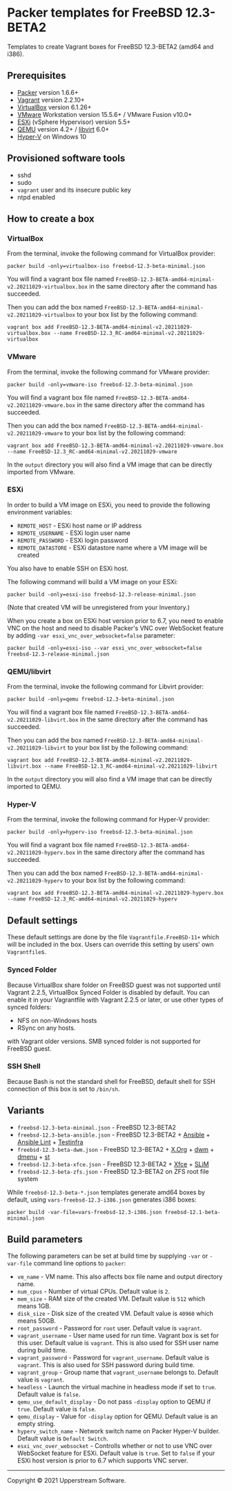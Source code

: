 # Packer templates for FreeBSD 12.3-BETA2

Templates to create Vagrant boxes for FreeBSD 12.3-BETA2 (amd64 and
i386).

## Prerequisites

* [Packer][] version 1.6.6+
* [Vagrant][] version 2.2.10+
* [VirtualBox][] version 6.1.26+
* [VMware][] Workstation version 15.5.6+ / VMware Fusion v10.0+
* [ESXi][] (vSphere Hypervisor) version 5.5+
* [QEMU][] version 4.2+ / [libvirt][] 6.0+
* [Hyper-V][] on Windows 10

[ESXi]: http://www.vmware.com/products/vsphere-hypervisor
    "Free VMware vSphere Hypervisor, Free Virtualization (ESXi)"
[Hyper-V]: https://docs.microsoft.com/en-us/virtualization/hyper-v-on-windows/about/
    "Introduction to Hyper-V on Windows 10 | Microsoft Docs"
[libvirt]: https://libvirt.org/ "libvirt: The virtualization API"
[Packer]: https://www.packer.io/ "Packer by HashiCorp"
[QEMU]: https://www.qemu.org/ "QEMU"
[Vagrant]: https://www.vagrantup.com/ "Vagrant"
[VirtualBox]: https://www.virtualbox.org/ "Oracle VM VirtualBox"
[VMware]: http://www.vmware.com/
    "VMware Virtualization for Desktop &amp; Server, Application,
    Public &amp; Hybrid Clouds"

## Provisioned software tools

* sshd
* sudo
* `vagrant` user and its insecure public key
* ntpd enabled

## How to create a box

### VirtualBox

From the terminal, invoke the following command for VirtualBox provider:

    packer build -only=virtualbox-iso freebsd-12.3-beta-minimal.json

You will find a vagrant box file named `FreeBSD-12.3-BETA-amd64-minimal-v2.20211029-virtualbox.box`
in the same directory after the command has succeeded.

Then you can add the box named `FreeBSD-12.3-BETA-amd64-minimal-v2.20211029-virtualbox`
to your box list by the following command:

    vagrant box add FreeBSD-12.3-BETA-amd64-minimal-v2.20211029-virtualbox.box --name FreeBSD-12.3_RC-amd64-minimal-v2.20211029-virtualbox

### VMware

From the terminal, invoke the following command for VMware provider:

    packer build -only=vmware-iso freebsd-12.3-beta-minimal.json

You will find a vagrant box file named `FreeBSD-12.3-BETA-amd64-v2.20211029-vmware.box`
in the same directory after the command has succeeded.

Then you can add the box named `FreeBSD-12.3-BETA-amd64-minimal-v2.20211029-vmware`
to your box list by the following command:

    vagrant box add FreeBSD-12.3-BETA-amd64-minimal-v2.20211029-vmware.box --name FreeBSD-12.3_RC-amd64-minimal-v2.20211029-vmware

In the `output` directory you will also find a VM image that can be
directly imported from VMware.

### ESXi

In order to build a VM image on ESXi, you need to provide the following
environment variables:

* `REMOTE_HOST` - ESXi host name or IP address
* `REMOTE_USERNAME` - ESXi login user name
* `REMOTE_PASSWORD` - ESXi login password
* `REMOTE_DATASTORE` - ESXi datastore name where a VM image will be
   created

You also have to enable SSH on ESXi host.

The following command will build a VM image on your ESXi:

    packer build -only=esxi-iso freebsd-12.3-release-minimal.json

(Note that created VM will be unregistered from your Inventory.)

When you create a box on ESXi host version prior to 6.7, you need to
enable VNC on the host and need to disable Packer's VNC over WebSocket
feature by adding `-var esxi_vnc_over_websocket=false` parameter:

    packer build -only=esxi-iso --var esxi_vnc_over_websocket=false freebsd-12.3-release-minimal.json

### QEMU/libvirt

From the terminal, invoke the following command for Libvirt provider:

    packer build -only=qemu freebsd-12.3-beta-minimal.json

You will find a vagrant box file named `FreeBSD-12.3-BETA-amd64-v2.20211029-libvirt.box`
in the same directory after the command has succeeded.

Then you can add the box named `FreeBSD-12.3-BETA-amd64-minimal-v2.20211029-libvirt`
to your box list by the following command:

    vagrant box add FreeBSD-12.3-BETA-amd64-minimal-v2.20211029-libvirt.box --name FreeBSD-12.3_RC-amd64-minimal-v2.20211029-libvirt

In the `output` directory you will also find a VM image that can be
directly imported to QEMU.

### Hyper-V

From the terminal, invoke the following command for Hyper-V provider:

    packer build -only=hyperv-iso freebsd-12.3-beta-minimal.json

You will find a vagrant box file named `FreeBSD-12.3-BETA-amd64-v2.20211029-hyperv.box`
in the same directory after the command has succeeded.

Then you can add the box named `FreeBSD-12.3-BETA-amd64-minimal-v2.20211029-hyperv`
to your box list by the following command:

    vagrant box add FreeBSD-12.3-BETA-amd64-minimal-v2.20211029-hyperv.box --name FreeBSD-12.3_RC-amd64-minimal-v2.20211029-hyperv

## Default settings

These default settings are done by the file `Vagrantfile.FreeBSD-11+`
which will be included in the box.  Users can override this setting by
users' own `Vagrantfile`s.

### Synced Folder

Because VirtualBox share folder on FreeBSD guest was not supported
until Vagrant 2.2.5, VirtualBox Synced Folder is disabled by default.
You can enable it in your Vagrantfile with Vagrant 2.2.5 or later, or
use other types of synced folders:

* NFS on non-Windows hosts
* RSync on any hosts.

with Vagrant older versions.  SMB synced folder is not supported for
FreeBSD guest.

### SSH Shell

Because Bash is not the standard shell for FreeBSD, default shell for
SSH connection of this box is set to `/bin/sh`.

## Variants

* `freebsd-12.3-beta-minimal.json` - FreeBSD 12.3-BETA2
* `freebsd-12.3-beta-ansible.json` - FreeBSD 12.3-BETA2 +
  [Ansible][] + [Ansible Lint] + [Testinfra][]
* `freebsd-12.3-beta-dwm.json` - FreeBSD 12.3-BETA2 + [X.Org][] +
  [dwm][] + [dmenu][] + [st][]
* `freebsd-12.3-beta-xfce.json` - FreeBSD 12.3-BETA2 + [Xfce][] +
  [SLiM][]
* `freebsd-12.3-beta-zfs.json` - FreeBSD 12.3-BETA2 on ZFS root
  file system

While `freebsd-12.3-beta-*.json` templates generate amd64 boxes by
default, using `vars-freebsd-12.3-i386.json` generates i386 boxes:

    packer build -var-file=vars-freebsd-12.3-i386.json freebsd-12.1-beta-minimal.json

[Ansible]: https://www.ansible.com/ "Ansible is Simple IT Automation"
[Ansible Lint]: https://docs.ansible.com/ansible-lint/
  "Ansible Lint Documentation &mdash; Ansible Documentation"
[dmenu]: http://tools.suckless.org/dmenu/ "dmenu | suckless.org tools"
[dwm]: http://dwm.suckless.org/
  "suckless.org dwm - dynamic window manager"
[SLiM]: https://sourceforge.net/projects/slim.berlios/
  "SLiM download | SourceForge.net"
[st]: http://st.suckless.org/ "suckless.org st - simple terminal"
[Testinfra]: https://testinfra.readthedocs.io/en/latest/
  "Testinfra test your infrastructure &#8212; testinfra 3.2.1.dev2+g672a064.d20191006 documentation"
[X.Org]: https://www.x.org/wiki/ "X.Org"
[Xfce]: http://www.xfce.org/ "Xfce Desktop Environment"

## Build parameters

The following parameters can be set at build time by supplying `-var`
or `-var-file` command line options to `packer`:

* `vm_name` - VM name.  This also affects box file name and output
  directory name.
* `num_cpus` - Number of virtual CPUs.  Default value is `2`.
* `mem_size` - RAM size of the created VM.  Default value is `512`
  which means 1GB.
* `disk_size` - Disk size of the created VM.  Default value is `40960`
  which means 50GB.
* `root_password` - Password for `root` user.  Default value is
  `vagrant`.
* `vagrant_username` - User name used for run time.  Vagrant box is set
  for this user.  Default value is `vagrant`.
  This is also used for SSH user name during build time.
* `vagrant_password` - Password for `vagrant_username`.  Default value
  is `vagrant`.  This is also used for SSH password during build time.
* `vagrant_group` - Group name that `vagrant_username` belongs to.
  Default value is `vagrant`.
* `headless` - Launch the virtual machine in headless mode if set to
  `true`.  Default value is `false`.
* `qemu_use_default_display` - Do not pass `-display` option to QEMU if
  `true`.  Default value is `false`.
* `qemu_display` - Value for `-display` option for QEMU.  Default value
  is an empty string.
* `hyperv_switch_name` - Network switch name on Packer Hyper-V builder.
  Default value is `Default Switch`.
* `esxi_vnc_over_websocket` - Controlls whether or not to use VNC over
  WebSocket feature for ESXi.  Default value is `true`.  Set to `false`
  if your ESXi host version is prior to 6.7 which supports VNC server.

- - -

Copyright &copy; 2021 Upperstream Software.
